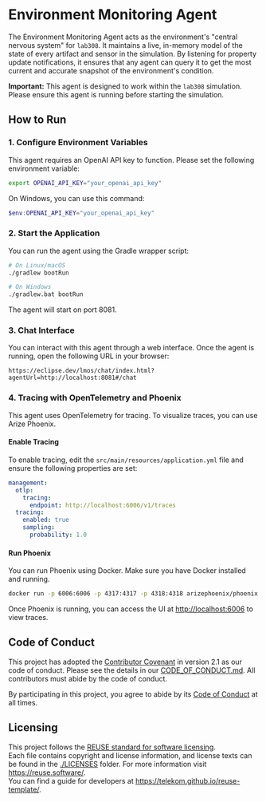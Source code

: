 <!--
SPDX-FileCopyrightText: 2023 Deutsche Telekom AG

SPDX-License-Identifier: CC0-1.0    
-->
# Environment Monitoring Agent

The Environment Monitoring Agent acts as the environment's "central nervous system" for `lab308`. It maintains a live, in-memory model of the state of every artifact and sensor in the simulation. By listening for property update notifications, it ensures that any agent can query it to get the most current and accurate snapshot of the environment's condition.

**Important:** This agent is designed to work within the `lab308` simulation. Please ensure this agent is running before starting the simulation.

## How to Run

### 1. Configure Environment Variables

This agent requires an OpenAI API key to function. Please set the following environment variable:

```bash
export OPENAI_API_KEY="your_openai_api_key"
```

On Windows, you can use this command:

```powershell
$env:OPENAI_API_KEY="your_openai_api_key"
```

### 2. Start the Application

You can run the agent using the Gradle wrapper script:

```bash
# On Linux/macOS
./gradlew bootRun

# On Windows
./gradlew.bat bootRun
```

The agent will start on port 8081.

### 3. Chat Interface

You can interact with this agent through a web interface. Once the agent is running, open the following URL in your browser:

```
https://eclipse.dev/lmos/chat/index.html?agentUrl=http://localhost:8081#/chat
```

### 4. Tracing with OpenTelemetry and Phoenix

This agent uses OpenTelemetry for tracing. To visualize traces, you can use Arize Phoenix.

#### Enable Tracing

To enable tracing, edit the `src/main/resources/application.yml` file and ensure the following properties are set:

```yaml
management:
  otlp:
    tracing:
      endpoint: http://localhost:6006/v1/traces
  tracing:
    enabled: true
    sampling:
      probability: 1.0
```

#### Run Phoenix

You can run Phoenix using Docker. Make sure you have Docker installed and running.

```bash
docker run -p 6006:6006 -p 4317:4317 -p 4318:4318 arizephoenix/phoenix:latest
```

Once Phoenix is running, you can access the UI at [http://localhost:6006](http://localhost:6006) to view traces.

## Code of Conduct

This project has adopted the [Contributor Covenant](https://www.contributor-covenant.org/) in version 2.1 as our code of conduct. Please see the details in our [CODE_OF_CONDUCT.md](CODE_OF_CONDUCT.md). All contributors must abide by the code of conduct.

By participating in this project, you agree to abide by its [Code of Conduct](./CODE_OF_CONDUCT.md) at all times.

## Licensing

This project follows the [REUSE standard for software licensing](https://reuse.software/).    
Each file contains copyright and license information, and license texts can be found in the [./LICENSES](./LICENSES) folder. For more information visit https://reuse.software/.    
You can find a guide for developers at https://telekom.github.io/reuse-template/.   
